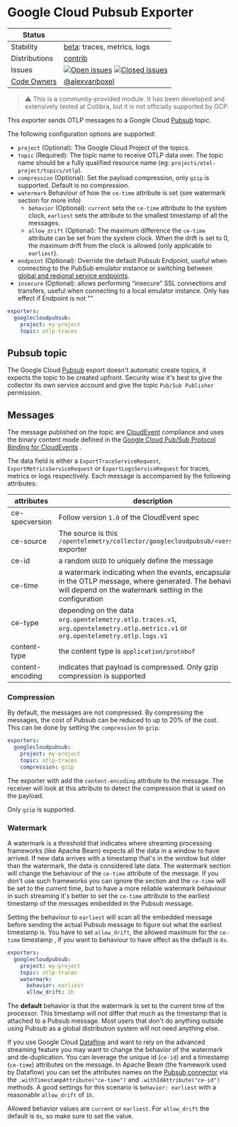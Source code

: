 # Google Cloud Pubsub Exporter

<!-- status autogenerated section -->
| Status        |           |
| ------------- |-----------|
| Stability     | [beta]: traces, metrics, logs   |
| Distributions | [contrib] |
| Issues        | [![Open issues](https://img.shields.io/github/issues-search/open-telemetry/opentelemetry-collector-contrib?query=is%3Aissue%20is%3Aopen%20label%3Aexporter%2Fgooglecloudpubsub%20&label=open&color=orange&logo=opentelemetry)](https://github.com/open-telemetry/opentelemetry-collector-contrib/issues?q=is%3Aopen+is%3Aissue+label%3Aexporter%2Fgooglecloudpubsub) [![Closed issues](https://img.shields.io/github/issues-search/open-telemetry/opentelemetry-collector-contrib?query=is%3Aissue%20is%3Aclosed%20label%3Aexporter%2Fgooglecloudpubsub%20&label=closed&color=blue&logo=opentelemetry)](https://github.com/open-telemetry/opentelemetry-collector-contrib/issues?q=is%3Aclosed+is%3Aissue+label%3Aexporter%2Fgooglecloudpubsub) |
| [Code Owners](https://github.com/open-telemetry/opentelemetry-collector-contrib/blob/main/CONTRIBUTING.md#becoming-a-code-owner)    | [@alexvanboxel](https://www.github.com/alexvanboxel) |

[beta]: https://github.com/open-telemetry/opentelemetry-collector#beta
[contrib]: https://github.com/open-telemetry/opentelemetry-collector-releases/tree/main/distributions/otelcol-contrib
<!-- end autogenerated section -->

> ⚠️ This is a community-provided module. It has been developed and extensively tested at Collibra, but it is not officially supported by GCP.

This exporter sends OTLP messages to a Google Cloud [Pubsub](https://cloud.google.com/pubsub) topic.

The following configuration options are supported:

* `project` (Optional): The Google Cloud Project of the topics.
* `topic` (Required): The topic name to receive OTLP data over. The topic name should be a fully qualified resource
  name (eg: `projects/otel-project/topics/otlp`).
* `compression` (Optional): Set the payload compression, only `gzip` is supported. Default is no compression.
* `watermark` Behaviour of how the `ce-time` attribute is set (see watermark section for more info)
  * `behavior` (Optional): `current` sets the `ce-time` attribute to the system clock, `earliest` sets the attribute to 
  the smallest timestamp of all the messages.
  * `allow_drift` (Optional): The maximum difference the `ce-time` attribute can be set from the system clock. When the
  drift is set to 0, the maximum drift from the clock is allowed (only applicable to `earliest`).
* `endpoint` (Optional): Override the default Pubsub Endpoint, useful when connecting to the PubSub emulator instance
  or switching between [global and regional service endpoints](https://cloud.google.com/pubsub/docs/reference/service_apis_overview#service_endpoints).
* `insecure` (Optional): allows performing “insecure” SSL connections and transfers, useful when connecting to a local
  emulator instance. Only has effect if Endpoint is not ""

```yaml
exporters:
  googlecloudpubsub:
    project: my-project
    topic: otlp-traces
```

## Pubsub topic

The Google Cloud [Pubsub](https://cloud.google.com/pubsub) export doesn't automatic create topics, it expects the topic
to be created upfront. Security wise it's best to give the collector its own service account and give the
topic `Pub/Sub Publisher` permission.

## Messages

The message published on the topic are [CloudEvent](https://cloudevents.io/) compliance and uses the binary content mode
defined in the
[Google Cloud Pub/Sub Protocol Binding for CloudEvents](https://github.com/google/knative-gcp/blob/main/docs/spec/pubsub-protocol-binding.md#31-binary-content-mode)
.

The data field is either a `ExportTraceServiceRequest`, `ExportMetricsServiceRequest` or `ExportLogsServiceRequest` for 
traces, metrics or logs respectively.  Each message is accompanied by the following attributes:

| attributes       | description                                                                                                                                                       |
|------------------|-------------------------------------------------------------------------------------------------------------------------------------------------------------------|
| ce-specversion   | Follow version `1.0` of the CloudEvent spec                                                                                                                       |
| ce-source        | The source is this `/opentelemetry/collector/googlecloudpubsub/<version>` exporter                                                                                |
| ce-id            | a random `UUID` to uniquely define the message                                                                                                                    |
| ce-time          | a watermark indicating when the events, encapsulated in the OTLP message, where generated. The behavior will depend on the watermark setting in the configuration |
| ce-type          | depending on the data `org.opentelemetry.otlp.traces.v1`, `org.opentelemetry.otlp.metrics.v1` or `org.opentelemetry.otlp.logs.v1`                                 |
| content-type     | the content type is `application/protobuf`                                                                                                                        | 
| content-encoding | indicates that payload is compressed. Only gzip compression is supported                                                                                          |

### Compression
 
By default, the messages are not compressed. By compressing the messages, the cost of Pubsub can be reduced to
up to 20% of the cost. This can be done by setting the `compression` to `gzip`.

```yaml
exporters:
  googlecloudpubsub:
    project: my-project
    topic: otlp-traces
    compression: gzip
```

The exporter with add the `content-encoding` attribute to the message. The receiver will look at this attribute
to detect the compression that is used on the payload.

Only `gzip` is supported.

### Watermark

A watermark is a threshold that indicates where streaming processing frameworks (like Apache Beam) expects all the 
data in a window to have arrived. If new data arrives with a timestamp that's in the window but older than the 
watermark, the data is considered late data. The watermark section will change the behaviour of the `ce-time`
attribute of the message. If you don't use such frameworks you can ignore the section and the `ce-time` will 
be set to the current time, but to have a more reliable watermark behaviour in such streaming it's better to set
the `ce-time` attribute to the earliest timestamp of the messages embedded in the Pubsub message.

Setting the behaviour to `earliest` will scan all the embedded message before sending the actual Pubsub message to
figure out what the earliest timestamp is. You have to set `allow_drift`, the allowed maximum for the `ce-time` 
timestamp , if you want to behaviour to have effect as the default is `0s`.

```yaml
exporters:
  googlecloudpubsub:
    project: my-project
    topic: otlp-traces
    watermark: 
      behavior: earliest
      allow_drift: 1h
```

The **default** behavior is that the watermark is set to the current time of the processor. This timestamp will not differ
that much as the timestamp that is attached to a Pubsub message. Most users that don't do anything outside using Pubsub
as a global distribution system will not need anything else.

If you use Google Cloud [Dataflow](https://cloud.google.com/dataflow) and want to rely on the advanced streaming 
feature you may want to change the behavior of the watermark and de-duplication. You can leverage the unique id (`ce-id`) 
and a timestamp (`ce-time`) attributes on the message. In Apache Beam (the framework used by Dataflow) you can set the 
attributes names on the [Pubsub connector](https://beam.apache.org/releases/javadoc/2.31.0/org/apache/beam/sdk/io/gcp/pubsub/PubsubIO.Read.html#withTimestampAttribute-java.lang.String-)
via the `.withTimestampAttribute("ce-time")` and `.withIdAttribute("ce-id")` methods.  A good settings for this 
scenario is `behavior: earliest` with a reasonable `allow_drift` of `1h`.

Allowed behavior values are `current` or `earliest`. For `allow_drift` the default is `0s`, so make sure to set the 
value.
